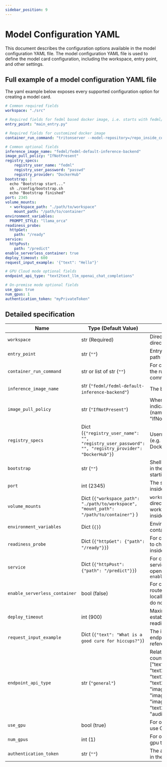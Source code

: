 ```yaml
---
sidebar_position: 9
---
```

# Model Configuration YAML
This document describes the configuration options available in the model configuration YAML file. 
The model configuration YAML file is used to define the model card configuration, including the workspace, 
entry point, and other settings.

## Full example of a model configuration YAML file
The yaml example below exposes every supported configuration option for creating a model card. 
```yaml
# Common required fields
workspace: "./src"

# Required fields for fedml based docker image, i.e. starts with fedml/ in the Dockerhub
entry_point: "main_entry.py"

# Required fields for customized docker image
container_run_command: "tritonserver --model-repository=/repo_inside_container"

# Common optional fields
inference_image_name: "fedml/fedml-default-inference-backend"
image_pull_policy: "IfNotPresent"
registry_specs:
    registry_user_name: "fedml"
    registry_user_password: "passwd"
    registry_provider: "DockerHub"
bootstrap: |
  echo "Bootstrap start..."
  sh ./config/bootstrap.sh
  echo "Bootstrap finished"
port: 2345
volume_mounts: 
  - workspace_path: "./path/to/workspace"
    mount_path: "/path/to/container"
environment_variables:
  PROMPT_STYLE: "llama_orca"
readiness_probe:
  httpGet:
    path: "/ready"
service:
  httpPost:
    path: "/predict"
enable_serverless_container: true
deploy_timeout: 600
request_input_example: '{"text": "Hello"}'

# GPU Cloud mode optional fields
endpoint_api_type: "text2text_llm_openai_chat_completions"

# On-premise mode optional fields
use_gpu: true
num_gpus: 1
authentication_token: "myPrivateToken"
```

## Detailed specification

| Name                          | Type (Default Value)                                                                                | Description                                                                                                                                                                                                                                                                                                                                                     |
|-------------------------------|-----------------------------------------------------------------------------------------------------|-----------------------------------------------------------------------------------------------------------------------------------------------------------------------------------------------------------------------------------------------------------------------------------------------------------------------------------------------------------------|
| `workspace`                   | str (Required)                                                                                      | Directory where your source code directory is located.                                                                                                                                                                                                                                                                                                          |
| `entry_point`                 | str (`""`)                                                                                          | Entry point file name, should be a relative path to the workspace.                                                                                                                                                                                                                                                                                              |
| `container_run_command`       | str or list of str (`""`)                                                                           | For customized image, you can indicate the run command, similar to `docker run` command.                                                                                                                                                                                                                                                                        |
| `inference_image_name`        | str (`"fedml/fedml-default-inference-backend"`)                                                     | The base image for inference container.                                                                                                                                                                                                                                                                                                                         |
| `image_pull_policy`           | str (`"IfNotPresent"`)                                                                              | When start to deploy / update a endpoint, indicate whether to pull the image (name:tag) again. Could be either "IfNotPresent" or "Always".                                                                                                                                                                                                                      |
| `registry_specs`              | Dict (`{"registry_user_name": "", "registry_user_password": "", "registry_provider": "DockerHub"}`) | Username, password for private registry (e.g. DockerHub), currently only support DockerHub                                                                                                                                                                                                                                                                      |
| `bootstrap`                   | str (`""`)                                                                                          | Shell commands to install the dependency in the base image before the endpoint starting.                                                                                                                                                                                                                                                                        |
| `port`                        | int (2345)                                                                                          | The service port that been listened to inside the docker.                                                                                                                                                                                                                                                                                                       |
| `volume_mounts`               | Dict (`{"workspace_path": "./path/to/workspace", "mount_path": "/path/to/container"}` )             | `workspace_path` indicate the file / directory's relative path to the model card workspace. `mount_path` indicate the path inside the docker container.                                                                                                                                                                                                         |
| `environment_variables`       | Dict (`{}`)                                                                                         | Environment variables inside the docker container.                                                                                                                                                                                                                                                                                                              |
| `readiness_probe`             | Dict (`{"httpGet": {"path": "/ready"}}`)                                                            | For customized image, indicate command to check the readiness of the service inside the container.                                                                                                                                                                                                                                                              |
| `service`                     | Dict (`{"httpPost": {"path": "/predict"}}`)                                                         | For customized image, indicate the main service path for inference. If you want to open multiple, then enabled `enable_serverless_container`                                                                                                                                                                                                                    |
| `enable_serverless_container` | bool (false)                                                                                        | For customized image, if you want to route all the subdomain, set to true. e.g. localhost:2345/{all-subdomain}, then you do not need to set `service`                                                                                                                                                                                                           |
| `deploy_timeout`              | int (900)                                                                                           | Maximum waiting time for endpoint to be established (Checked by container readiness probe).                                                                                                                                                                                                                                                                     | |
| `request_input_example`       | Dict (`{"text": "What is a good cure for hiccups?"}`)                                               | The input example of the inference endpoint. Will be shown on the UI for reference.                                                                                                                                                                                                                                                                             |
| `endpoint_api_type`           | str (`"general"`)                                                                                   | Related to the UI representation and price counting. Enum of ["text2text_llm_openai_chat_completions", "text2text_llm_openai_completions", "text2image", "text2video", "text2audio", "text23D", "image2image", "image2audio", "image2video", "image23D", "image_stylization", "image2text", "text_embedding", "text2sql_llm_openai_completions", "audio2text"]  |
| `use_gpu`                     | bool (true)                                                                                         | For on-premise mode, specify whether to use GPU for inference.                                                                                                                                                                                                                                                                                                  |
| `num_gpus`                    | int (1)                                                                                             | For on-premise mode, specify how many gpu to use.                                                                                                                                                                                                                                                                                                               |
| `authentication_token`        | str (`""`)                                                                                          | The authentication_token as a parameter in the inference curl command.                                                                                                                                                                                                                                                                                          |

